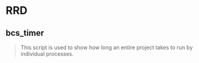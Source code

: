 # RRD

## bcs_timer

> This script is used to show how long an entire project takes to run by individual processes.